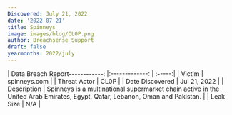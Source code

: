 ```yaml
---
Discovered: July 21, 2022
date: '2022-07-21'
title: Spinneys
image: images/blog/CL0P.png
author: Breachsense Support
draft: false
yearmonths: 2022/july
---
```


| Data Breach Report------------:     |:-------------:    | :-----:|
| Victim      | spinneys.com      | 
| Threat Actor      | CL0P      | 
| Date Discovered      | Jul 21, 2022      | 
| Description      | Spinneys is a multinational supermarket chain active in the United Arab Emirates, Egypt, Qatar, Lebanon, Oman and Pakistan.       | 
| Leak Size      | N/A      | 

